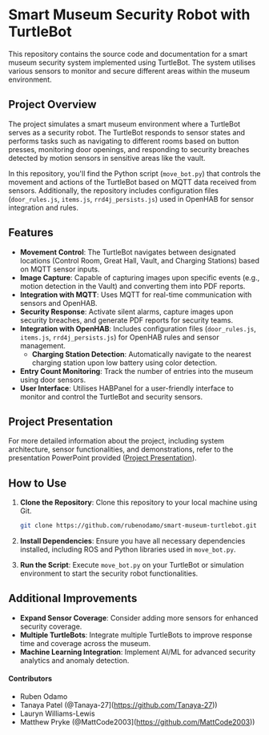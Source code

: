 # Smart Museum Security Robot with TurtleBot

This repository contains the source code and documentation for a smart museum security system implemented using TurtleBot. The system utilises various sensors to monitor and secure different areas within the museum environment.

## Project Overview

The project simulates a smart museum environment where a TurtleBot serves as a security robot. The TurtleBot responds to sensor states and performs tasks such as navigating to different rooms based on button presses, monitoring door openings, and responding to security breaches detected by motion sensors in sensitive areas like the vault.

In this repository, you'll find the Python script (`move_bot.py`) that controls the movement and actions of the TurtleBot based on MQTT data received from sensors. Additionally, the repository includes configuration files (`door_rules.js`, `items.js`, `rrd4j_persists.js`) used in OpenHAB for sensor integration and rules.


## Features

- **Movement Control**: The TurtleBot navigates between designated locations (Control Room, Great Hall, Vault, and Charging Stations) based on MQTT sensor inputs.
- **Image Capture**: Capable of capturing images upon specific events (e.g., motion detection in the Vault) and converting them into PDF reports.
- **Integration with MQTT**: Uses MQTT for real-time communication with sensors and OpenHAB.
- **Security Response**: Activate silent alarms, capture images upon security breaches, and generate PDF reports for security teams.
- **Integration with OpenHAB**: Includes configuration files (`door_rules.js`, `items.js`, `rrd4j_persists.js`) for OpenHAB rules and sensor management.
  - **Charging Station Detection**: Automatically navigate to the nearest charging station upon low battery using color detection.
- **Entry Count Monitoring**: Track the number of entries into the museum using door sensors.
- **User Interface**: Utilises HABPanel for a user-friendly interface to monitor and control the TurtleBot and security sensors.


## Project Presentation

For more detailed information about the project, including system architecture, sensor functionalities, and demonstrations, refer to the presentation PowerPoint provided ([Project Presentation](Presentation.pptx.zip)).

## How to Use

1. **Clone the Repository**: Clone this repository to your local machine using Git.
   ```bash
   git clone https://github.com/rubenodamo/smart-museum-turtlebot.git
   ```
   
2. **Install Dependencies**: Ensure you have all necessary dependencies installed, including ROS and Python libraries used in `move_bot.py`.

3. **Run the Script**: Execute `move_bot.py` on your TurtleBot or simulation environment to start the security robot functionalities.

## Additional Improvements

- **Expand Sensor Coverage**: Consider adding more sensors for enhanced security coverage.
- **Multiple TurtleBots**: Integrate multiple TurtleBots to improve response time and coverage across the museum.
- **Machine Learning Integration**: Implement AI/ML for advanced security analytics and anomaly detection.

#### Contributors

- Ruben Odamo
- Tanaya Patel (@Tanaya-27](https://github.com/Tanaya-27))
- Lauryn Williams-Lewis
- Matthew Pryke (@MattCode2003](https://github.com/MattCode2003))

